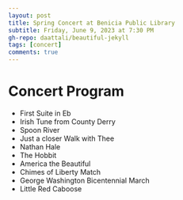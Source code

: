 ```yaml
---
layout: post
title: Spring Concert at Benicia Public Library
subtitle: Friday, June 9, 2023 at 7:30 PM
gh-repo: daattali/beautiful-jekyll
tags: [concert]
comments: true
---
```


# Concert Program
- First Suite in Eb
- Irish Tune from County Derry
- Spoon River
- Just a closer Walk with Thee
- Nathan Hale
- The Hobbit
- America the Beautiful
- Chimes of Liberty Match
- George Washington Bicentennial March
- Little Red Caboose